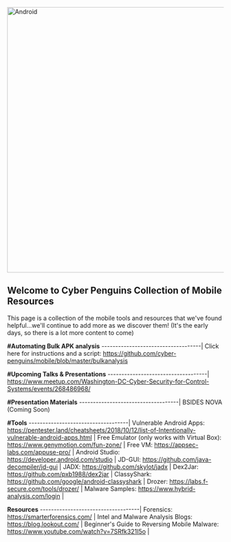 <img width="616" alt="Android" src="https://user-images.githubusercontent.com/61938680/76761830-7e35c680-6766-11ea-9ad7-4149e8b4b9a3.png">

## Welcome to Cyber Penguins Collection of Mobile Resources

This page is a collection of the mobile tools and resources that we've found helpful...we'll continue to add more as we discover them! (It's the early days, so there is a lot more content to come)

**#Automating Bulk APK analysis**
------------------------------------|
Click here for instructions and a script: https://github.com/cyber-penguins/mobile/blob/master/bulkanalysis

**#Upcoming Talks & Presentations**
------------------------------------|
https://www.meetup.com/Washington-DC-Cyber-Security-for-Control-Systems/events/268486968/

**#Presentation Materials**
------------------------------------|
BSIDES NOVA (Coming Soon)

**#Tools**
------------------------------------|
Vulnerable Android Apps: https://pentester.land/cheatsheets/2018/10/12/list-of-Intentionally-vulnerable-android-apps.html |
Free Emulator (only works with Virtual Box): https://www.genymotion.com/fun-zone/ |
Free VM: https://appsec-labs.com/appuse-pro/ |
Android Studio: https://developer.android.com/studio |
JD-GUI: https://github.com/java-decompiler/jd-gui |
JADX: https://github.com/skylot/jadx |
Dex2Jar: https://github.com/pxb1988/dex2jar |
ClassyShark: https://github.com/google/android-classyshark |
Drozer: https://labs.f-secure.com/tools/drozer/ |
Malware Samples: https://www.hybrid-analysis.com/login |

**Resources**
------------------------------------|
Forensics: https://smarterforensics.com/ |
Intel and Malware Analysis Blogs: https://blog.lookout.com/ |
Beginner's Guide to Reversing Mobile Malware: https://www.youtube.com/watch?v=7SRfk321I5o |
